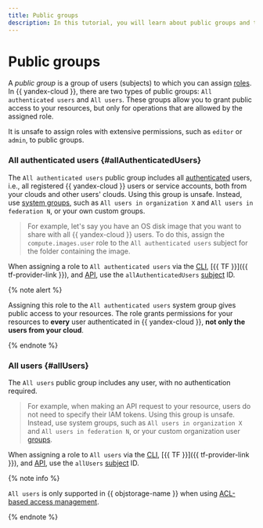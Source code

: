 ```yaml
---
title: Public groups
description: In this tutorial, you will learn about public groups and their types.
---
```


# Public groups


A _public group_ is a group of users (subjects) to which you can assign [roles](./roles.md). In {{ yandex-cloud }}, there are two types of public groups: `All authenticated users` and `All users`. These groups allow you to grant public access to your resources, but only for operations that are allowed by the assigned role.

It is unsafe to assign roles with extensive permissions, such as `editor` or `admin`, to public groups.

### All authenticated users {#allAuthenticatedUsers}

The `All authenticated users` public group includes all [authenticated](../authorization/index.md) users, i.e., all registered {{ yandex-cloud }} users or service accounts, both from your clouds and other users' clouds. Using this group is unsafe. Instead, use [system groups](./system-group.md), such as `All users in organization X` and `All users in federation N`, or your own custom groups.

> For example, let's say you have an OS disk image that you want to share with all {{ yandex-cloud }} users. To do this, assign the `compute.images.user` role to the `All authenticated users` subject for the folder containing the image.

When assigning a role to `All authenticated users` via the [CLI](../../../cli/quickstart.md), [{{ TF }}]({{ tf-provider-link }}), and [API](../../../api-design-guide/concepts/general.md), use the `allAuthenticatedUsers` [subject](./index.md#subject) ID.

{% note alert %}

Assigning this role to the `All authenticated users` system group gives public access to your resources. The role grants permissions for your resources to **every** user authenticated in {{ yandex-cloud }}, **not only the users from your cloud**.

{% endnote %}

### All users {#allUsers}

The `All users` public group includes any user, with no authentication required.

> For example, when making an API request to your resource, users do not need to specify their IAM tokens. Using this group is unsafe. Instead, use system groups, such as `All users in organization X` and `All users in federation N`, or your custom organization user [groups](../../../organization/concepts/groups.md).

When assigning a role to `All users` via the [CLI](../../../cli/quickstart.md), [{{ TF }}]({{ tf-provider-link }}), and [API](../../../api-design-guide/concepts/general.md), use the `allUsers` [subject](./index.md#subject) ID.

{% note info %}

`All users` is only supported in {{ objstorage-name }} when using [ACL-based access management](../../../storage/concepts/acl.md).

{% endnote %}
